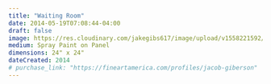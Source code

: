 ```yaml
---
title: "Waiting Room"
date: 2014-05-19T07:08:44-04:00
draft: false
image: https://res.cloudinary.com/jakegibs617/image/upload/v1558221592/waiting-room.png
medium: Spray Paint on Panel
dimensions: 24" x 24"
dateCreated: 2014
# purchase_link: "https://fineartamerica.com/profiles/jacob-giberson"
---
```


